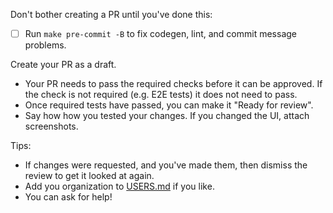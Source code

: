 Don't bother creating a PR until you've done this:

* [ ] Run `make pre-commit -B` to fix codegen, lint, and commit message problems.

Create your PR as a draft.


* Your PR needs to pass the required checks before it can be approved. If the check is not required (e.g. E2E tests) it
  does not need to pass.
* Once required tests have passed, you can make it "Ready for review".
* Say how how you tested your changes. If you changed the UI, attach screenshots.

Tips:

* If changes were requested, and you've made them, then dismiss the review to get it looked at again.
* Add you organization to [USERS.md](https://github.com/argoproj/argo-workflows/blob/master/USERS.md) if you like.
* You can ask for help!
